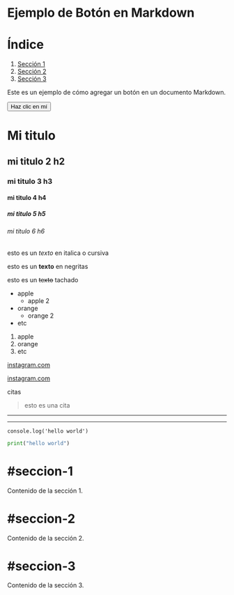 # Ejemplo de Botón en Markdown

# Índice

1. [Sección 1](#seccion-1)
2. [Sección 2](#seccion-2)
3. [Sección 3](#seccion-3)


Este es un ejemplo de cómo agregar un botón en un documento Markdown.

<button onclick="alert('¡Hola desde el botón!')">Haz clic en mí</button>

<!--HEADING-->
# Mi titulo

## mi titulo 2 h2
### mi titulo 3 h3
#### mi titulo 4 h4
##### mi titulo 5 h5
###### mi titulo 6 h6

<!--los comentarios en md son iguales que en html-->

esto es un *texto* en italica o cursiva

esto es un **texto** en negritas

esto es un ~~texto~~ tachado

<!--listas-->

* apple
    * apple 2
* orange
    * orange 2
* etc

1. apple
2. orange
3. etc

[instagram.com](https://www.instagram.com/)

[instagram.com](https://www.instagram.com/ "Custome title")

citas
>esto es una cita

---
___

`console.log('hello world')`

```python
print("hello world")
```

# #seccion-1
Contenido de la sección 1.

# #seccion-2
Contenido de la sección 2.

# #seccion-3
Contenido de la sección 3.
